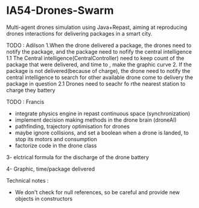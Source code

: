 # IA54-Drones-Swarm
Multi-agent drones simulation using Java+Repast, aiming at reproducing drones interactions for delivering packages in a smart city.

TODO : Adilson
1.When the drone delivered a package, the drones need to notify the package, and the package need to nofify the central intelligence
    1.1 The Central intelligence(CentralController) need to keep count of the package that were delivered, and time to , make the graphic curve
2. If the package is not delivered(because of charge), the drone need to notify the central intelligence to search for other available drone come to delivery the package in question
    2.1 Drones need to seachr fo rthe nearest station to charge they battery
    
TODO : Francis
- integrate physics engine in repast continuous space (synchronization)
- implement decision making methods in the drone brain (droneAI)
- pathfinding, trajectory optimisation for drones
- maybe ignore collisions, and set a boolean when a drone is landed, to stop its motors and consumption
- factorize code in the drone class

3- elctrical formula for the discharge of the drone battery

4- Graphic, time/package delivered


Technical notes :
- We don't check for null references, so be careful and provide new objects in constructors

